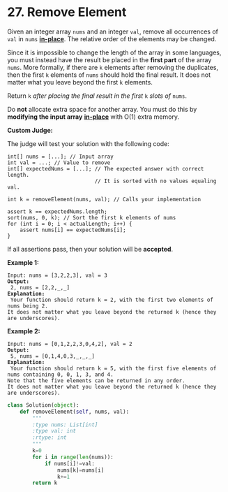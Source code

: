 # 27. Remove Element



Given an integer array `nums` and an integer `val`, remove all occurrences of `val` in `nums` [**in-place**](https://en.wikipedia.org/wiki/In-place\_algorithm). The relative order of the elements may be changed.

Since it is impossible to change the length of the array in some languages, you must instead have the result be placed in the **first part** of the array `nums`. More formally, if there are `k` elements after removing the duplicates, then the first `k` elements of `nums` should hold the final result. It does not matter what you leave beyond the first `k` elements.

Return `k` _after placing the final result in the first_ `k` _slots of_ `nums`.

Do **not** allocate extra space for another array. You must do this by **modifying the input array** [**in-place**](https://en.wikipedia.org/wiki/In-place\_algorithm) with O(1) extra memory.

**Custom Judge:**

The judge will test your solution with the following code:

```
int[] nums = [...]; // Input array
int val = ...; // Value to remove
int[] expectedNums = [...]; // The expected answer with correct length.
                            // It is sorted with no values equaling val.

int k = removeElement(nums, val); // Calls your implementation

assert k == expectedNums.length;
sort(nums, 0, k); // Sort the first k elements of nums
for (int i = 0; i < actualLength; i++) {
    assert nums[i] == expectedNums[i];
}
```

If all assertions pass, then your solution will be **accepted**.

&#x20;

**Example 1:**

<pre><code>Input: nums = [3,2,2,3], val = 3
<strong>Output:
</strong> 2, nums = [2,2,_,_]
<strong>Explanation:
</strong> Your function should return k = 2, with the first two elements of nums being 2.
It does not matter what you leave beyond the returned k (hence they are underscores).</code></pre>

**Example 2:**

<pre><code>Input: nums = [0,1,2,2,3,0,4,2], val = 2
<strong>Output:
</strong> 5, nums = [0,1,4,0,3,_,_,_]
<strong>Explanation:
</strong> Your function should return k = 5, with the first five elements of nums containing 0, 0, 1, 3, and 4.
Note that the five elements can be returned in any order.
It does not matter what you leave beyond the returned k (hence they are underscores).</code></pre>

```python
class Solution(object):
    def removeElement(self, nums, val):
        """
        :type nums: List[int]
        :type val: int
        :rtype: int
        """
        k=0
        for i in range(len(nums)):
            if nums[i]!=val:
                nums[k]=nums[i]
                k+=1
        return k
```
